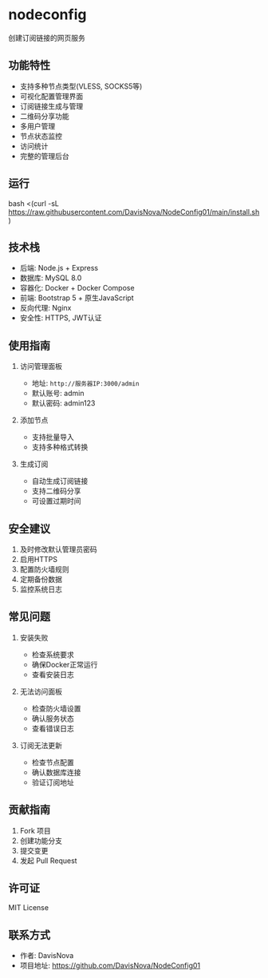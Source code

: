 # nodeconfig
创建订阅链接的网页服务

## 功能特性

- 支持多种节点类型(VLESS, SOCKS5等)
- 可视化配置管理界面
- 订阅链接生成与管理
- 二维码分享功能
- 多用户管理
- 节点状态监控
- 访问统计
- 完整的管理后台

## 运行
bash <(curl -sL https://raw.githubusercontent.com/DavisNova/NodeConfig01/main/install.sh)

## 技术栈

- 后端: Node.js + Express
- 数据库: MySQL 8.0
- 容器化: Docker + Docker Compose
- 前端: Bootstrap 5 + 原生JavaScript
- 反向代理: Nginx
- 安全性: HTTPS, JWT认证

## 使用指南

1. 访问管理面板
   - 地址: `http://服务器IP:3000/admin`
   - 默认账号: admin
   - 默认密码: admin123

2. 添加节点
   - 支持批量导入
   - 支持多种格式转换

3. 生成订阅
   - 自动生成订阅链接
   - 支持二维码分享
   - 可设置过期时间

## 安全建议

1. 及时修改默认管理员密码
2. 启用HTTPS
3. 配置防火墙规则
4. 定期备份数据
5. 监控系统日志

## 常见问题

1. 安装失败
   - 检查系统要求
   - 确保Docker正常运行
   - 查看安装日志

2. 无法访问面板
   - 检查防火墙设置
   - 确认服务状态
   - 查看错误日志

3. 订阅无法更新
   - 检查节点配置
   - 确认数据库连接
   - 验证订阅地址

## 贡献指南

1. Fork 项目
2. 创建功能分支
3. 提交变更
4. 发起 Pull Request

## 许可证

MIT License

## 联系方式

- 作者: DavisNova
- 项目地址: https://github.com/DavisNova/NodeConfig01
